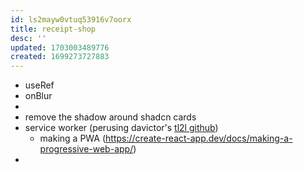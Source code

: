 ```yaml
---
id: ls2mayw0vtuq53916v7oorx
title: receipt-shop
desc: ''
updated: 1703003489776
created: 1699273727883
---
```


- useRef
- onBlur
- 
- remove the shadow around shadcn cards
- service worker (perusing davictor's [tl2l github](https://github.com/davictor24/truelayer-to-lunch-money/blob/1431711d56e21859f317271116be066fc046941b/frontend/src/index.tsx#L20))
  - making a PWA (https://create-react-app.dev/docs/making-a-progressive-web-app/)
- 